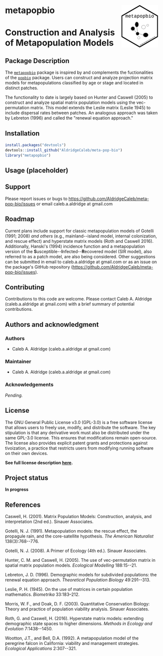 # metapopbio <a href="https://aldridgecaleb.github.io/meta-pop-bio/"><img src="man/figures/logo.png" align="right" height="139" alt="metapopbio website" /></a>
# Construction and Analysis of Metapopulation Models
## Package Description
The [`metapopbio`](https://github.com/AldridgeCaleb/meta-pop-bio) package is inspired by and complements the fuctionalities of the [`popbio`](https://cran.r-project.org/web/packages/popbio/index.html) package. Users can construct and analyze projection matrix models for metapopulations classified by age or stage and located in distinct patches.

The functionality to date is largely based on Hunter and Caswell (2005) to construct and analyze spatial matrix population models using the vec-permutation matrix. This model extends the Leslie matrix (Leslie 1945) to include dispersal rates between patches. An analogous approach was taken by Lebreton (1996) and called the "renewal equation approach."

## Installation
```r
install.packages("devtools")
devtools::install_github("AldridgeCaleb/meta-pop-bio")
library("metapopbio")
```

## Usage (placeholder)

## Support
Please report issues or bugs to https://github.com/AldridgeCaleb/meta-pop-bio/issues or email caleb.a.aldridge at gmail.com

## Roadmap
Current plans include support for classic metapopulation models of Gotelli (1991; 2008) *and others* (e.g., mainland--island model, internal colonization, and rescue effect) and hyperstate matrix models (Roth and Caswell 2016). Additionally, Hanski's (1994) incidence function and a metapopulation version of the **S**usceptible--**I**nfected--**R**ecovered model (SIR model), also referred to as a patch model, are also being considered. Other suggestions can be submitted in email to caleb.a.aldridge at gmail.com or as an issue on the package's GitHub repository (https://github.com/AldridgeCaleb/meta-pop-bio/issues).

## Contributing

Contributions to this code are welcome. Please contact Caleb A. Aldridge (caleb.a.aldridge at gmail.com) with a brief summary of potential contributions. 

## Authors and acknowledgment

### Authors

* Caleb A. Aldridge (caleb.a.aldridge at gmail.com)

### Maintainer

* Caleb A. Aldridge (caleb.a.aldridge at gmail.com)

### Acknowledgements

*Pending.*

## License

The GNU General Public License v3.0 (GPL-3.0) is a free software license that allows users to freely use, modify, and distribute the software. The key stipulation is that any derivative work must also be distributed under the same GPL-3.0 license. This ensures that modifications remain open-source. The license also provides explicit patent grants and protections against tivoization, a practice that restricts users from modifying running software on their own devices.

**See full license description [here](https://choosealicense.com/licenses/gpl-3.0/).**

## Project status

**In progress**

## References
Caswell, H. (2001). Matrix Population Models: Construction, analysis, and 
interpretation (2nd ed.). Sinauer Associates.

Gotelli, N. J. (1991). Metapopulation models: the rescue effect, the propagule rain, and the core-satellite hypothesis. *The American Naturalist* 138(3):768--776.

Gotelli, N. J. (2008). A Primer of Ecology (4th ed.). Sinauer Associates.

Hunter, C. M. and Caswell, H. (2005). The use of vec-permutation matrix in spatial matrix population models. *Ecological Modelling* 188:15--21.

Lebreton, J. D. (1996). Demographic models for subdivided populations: the renewal equation approach. *Theoretical Population Biology* 49:291--313.

Leslie, P. H. (1945). On the use of matrices in certain population mathematics. *Biometrika* 33:183–212.

Morris, W. F., and Doak, D. F. (2003). Quantitative Conservation Biology: Theory and practice of population viability analysis. Sinauer Associates.

Roth, G. and Caswell, H. (2016). Hyperstate matrix models: extending demographic state spaces to higher dimensions. *Methods in Ecology and Evolution* 7:1438--1450.

Wootton, J.T., and Bell, D.A. (1992). A metapopulation model of the peregrine falcon in California: viability and management strategies. *Ecological Applications* 2:307--321.

